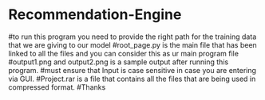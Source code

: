 # Recommendation-Engine
#to run this program you need to provide the right path for the training data that we are giving to our model
#root_page.py is the main file that has been linked to all the files and you can consider this as ur main program file
#output1.png and output2.png is a sample output after running this program.
#must ensure that Input is case sensitive in case you are entering via GUI.
#Project.rar is a file that contains all the files that are being used in compressed format.
#Thanks

